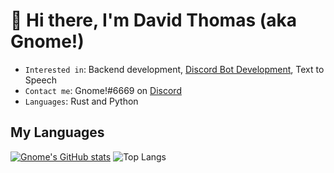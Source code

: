 # 👋 Hi there, I'm David Thomas (aka Gnome!)

- `Interested in`: Backend development, [Discord Bot Development](https://discord.dev), Text to Speech
- `Contact me`: Gnome!#6669 on [Discord](https://discord.com)
- `Languages`: Rust and Python

## My Languages
[![Gnome's GitHub stats](https://github-readme-stats.vercel.app/api?username=GnomedDev&count_private=true&theme=dark&show_icons=true)](https://github.com/anuraghazra/github-readme-stats)
![Top Langs](https://github-readme-stats.vercel.app/api/top-langs/?username=GnomedDev&theme=dark&layout=compact)
